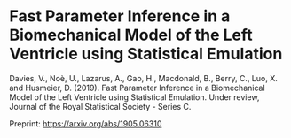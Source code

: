 # Fast Parameter Inference in a Biomechanical Model of the Left Ventricle using Statistical Emulation

Davies, V., Noè, U., Lazarus, A., Gao, H., Macdonald, B., Berry, C., Luo, X. and Husmeier, D. (2019). Fast Parameter Inference in a Biomechanical Model of the Left Ventricle using Statistical Emulation. Under review, Journal of the Royal Statistical Society - Series C.

Preprint: https://arxiv.org/abs/1905.06310